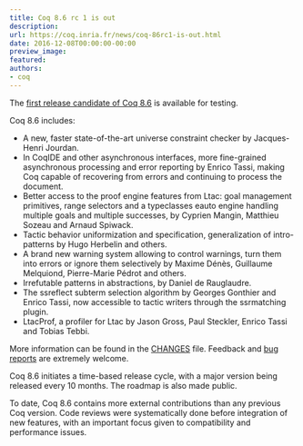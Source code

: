 ```yaml
---
title: Coq 8.6 rc 1 is out
description:
url: https://coq.inria.fr/news/coq-86rc1-is-out.html
date: 2016-12-08T00:00:00-00:00
preview_image:
featured:
authors:
- coq
---
```



The <a href="https://coq.inria.fr/coq-86">first release candidate of Coq 8.6</a> is available for
testing.

Coq 8.6 includes:

<ul>
<li>A new, faster state-of-the-art universe constraint checker by
  Jacques-Henri Jourdan.</li>
<li>In CoqIDE and other asynchronous interfaces, more fine-grained
  asynchronous processing and error reporting by Enrico Tassi, making
  Coq capable of recovering from errors and continuing to process the
  document.</li>
<li>Better access to the proof engine features from Ltac: goal management
  primitives, range selectors and a typeclasses eauto engine handling
  multiple goals and multiple successes, by Cyprien Mangin, Matthieu
  Sozeau and Arnaud Spiwack.</li>
<li>Tactic behavior uniformization and specification, generalization of
  intro-patterns by Hugo Herbelin and others.</li>
<li>A brand new warning system allowing to control warnings, turn them
  into errors or ignore them selectively by Maxime D&eacute;n&egrave;s, Guillaume
  Melquiond, Pierre-Marie P&eacute;drot and others.</li>
<li>Irrefutable patterns in abstractions, by Daniel de Rauglaudre.</li>
<li>The ssreflect subterm selection algorithm by Georges Gonthier and
  Enrico Tassi, now accessible to tactic writers through the
  ssrmatching plugin.</li>
<li>LtacProf, a profiler for Ltac by Jason Gross, Paul Steckler, Enrico
  Tassi and Tobias Tebbi.</li>
</ul>

<p>More information can be found in the <a href="https://coq.inria.fr/distrib/V8.6rc1/CHANGES">CHANGES</a> file. Feedback and
<a href="https://coq.inria.fr/bugs">bug reports</a> are extremely welcome.</p>

<p>Coq 8.6 initiates a time-based release cycle, with a major version being
released every 10 months. The roadmap is also made public.</p>

<p>To date, Coq 8.6 contains more external contributions than any previous
Coq version. Code reviews were systematically done before integration
of new features, with an important focus given to compatibility and
performance issues.</p>


 
